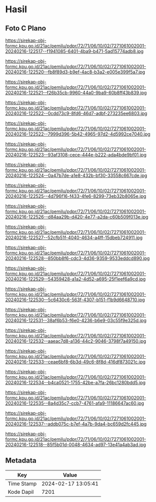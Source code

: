 # Hasil

## Foto C Plano

https://sirekap-obj-formc.kpu.go.id/21ac/pemilu/pdpr/72/71/06/10/02/7271061002001-20240216-122517--f1941085-6401-4ba9-b471-5ad15774adb8.jpg

https://sirekap-obj-formc.kpu.go.id/21ac/pemilu/pdpr/72/71/06/10/02/7271061002001-20240216-122520--fb8f89d3-b9ef-4ac8-b3a2-e005e399f5a7.jpg

https://sirekap-obj-formc.kpu.go.id/21ac/pemilu/pdpr/72/71/06/10/02/7271061002001-20240216-122521--f26b35cb-9960-44a0-9ba9-60b8ff43b839.jpg

https://sirekap-obj-formc.kpu.go.id/21ac/pemilu/pdpr/72/71/06/10/02/7271061002001-20240216-122522--0cdd73c9-8fd6-46d7-adbf-273235ee6803.jpg

https://sirekap-obj-formc.kpu.go.id/21ac/pemilu/pdpr/72/71/06/10/02/7271061002001-20240216-122522--7999d396-5b42-4965-97d2-4d5992ce7040.jpg

https://sirekap-obj-formc.kpu.go.id/21ac/pemilu/pdpr/72/71/06/10/02/7271061002001-20240216-122523--93af3108-cece-444e-b222-ada4bde9bf01.jpg

https://sirekap-obj-formc.kpu.go.id/21ac/pemilu/pdpr/72/71/06/10/02/7271061002001-20240216-122524--0a47b7de-a1e8-432b-bf30-33558c667cde.jpg

https://sirekap-obj-formc.kpu.go.id/21ac/pemilu/pdpr/72/71/06/10/02/7271061002001-20240216-122525--4d796f16-f433-4fe6-8299-73eb32b8065e.jpg

https://sirekap-obj-formc.kpu.go.id/21ac/pemilu/pdpr/72/71/06/10/02/7271061002001-20240216-122526--d84aa29b-d420-4e77-a2da-c60b509f013e.jpg

https://sirekap-obj-formc.kpu.go.id/21ac/pemilu/pdpr/72/71/06/10/02/7271061002001-20240216-122527--52cfb51f-4040-4634-a4ff-15dbeb724911.jpg

https://sirekap-obj-formc.kpu.go.id/21ac/pemilu/pdpr/72/71/06/10/02/7271061002001-20240216-122528--850bb8f6-cdc3-4d36-9359-9533eddcd890.jpg

https://sirekap-obj-formc.kpu.go.id/21ac/pemilu/pdpr/72/71/06/10/02/7271061002001-20240216-122529--54359428-a1a2-4d52-a695-25f1eef6a9cd.jpg

https://sirekap-obj-formc.kpu.go.id/21ac/pemilu/pdpr/72/71/06/10/02/7271061002001-20240216-122530--5c6430c6-563f-4307-b151-f1b9d6648710.jpg

https://sirekap-obj-formc.kpu.go.id/21ac/pemilu/pdpr/72/71/06/10/02/7271061002001-20240216-122531--38af6b53-f6e0-4236-b6e9-03c55f9e325d.jpg

https://sirekap-obj-formc.kpu.go.id/21ac/pemilu/pdpr/72/71/06/10/02/7271061002001-20240216-122532--aaeac7d8-a136-44c2-9046-3798f7a49150.jpg

https://sirekap-obj-formc.kpu.go.id/21ac/pemilu/pdpr/72/71/06/10/02/7271061002001-20240216-122533--ceae6bf8-6b3d-49c6-8f8d-416df873021c.jpg

https://sirekap-obj-formc.kpu.go.id/21ac/pemilu/pdpr/72/71/06/10/02/7271061002001-20240216-122534--b4ca0521-1755-42be-a7fa-26bc1280bdd5.jpg

https://sirekap-obj-formc.kpu.go.id/21ac/pemilu/pdpr/72/71/06/10/02/7271061002001-20240216-122535--8a4d35c7-ccb7-4761-afa9-11186647ac60.jpg

https://sirekap-obj-formc.kpu.go.id/21ac/pemilu/pdpr/72/71/06/10/02/7271061002001-20240216-122537--addb075c-b7ef-4a7b-9da4-bc659d2fc445.jpg

https://sirekap-obj-formc.kpu.go.id/21ac/pemilu/pdpr/72/71/06/10/02/7271061002001-20240216-122518--85f5b01d-0048-4634-ad97-13e41a4ab3ad.jpg


## Metadata

| Key        | Value               |
| ---------- | ------------------- |
| Time Stamp | 2024-02-17 13:05:41 |
| Kode Dapil | 7201                |



